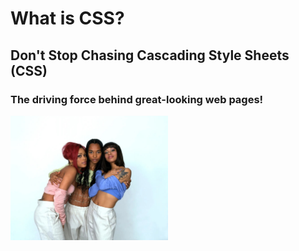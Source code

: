 # What is CSS?

## Don't Stop Chasing Cascading Style Sheets (CSS)

### The driving force behind great-looking web pages!

<img src="./tlc.jpeg" alt="Really great looking web pages!" width="50%" height="50%">

